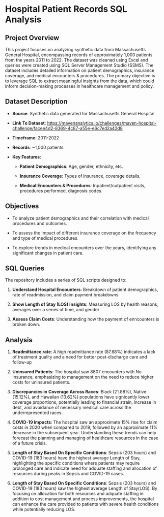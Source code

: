 # **Hospital Patient Records SQL Analysis**

## **Project Overview**

This project focuses on analyzing synthetic data from Massachusetts General Hospital, encompassing records of approximately 1,000 patients from the years 2011 to 2022. The dataset was cleaned using Excel and queries were created using SQL Server Management Studio (SSMS). The dataset includes detailed information on patient demographics, insurance coverage, and medical encounters & procedures. The primary objective is to leverage SQL to extract meaningful insights from the data, which could inform decision-making processes in healthcare management and policy.

## **Dataset Description**

- **Source**: Synthetic data generated for Massachusetts General Hospital.

- **Link To Dataset**: https://mavenanalytics.io/challenges/maven-hospital-challenge/facee4d2-8369-4c87-a55e-e6c7ed2a42d8

- **Timeframe**: 2011-2022

- **Records**: ~1,000 patients

- **Key Features**:

  - **Patient Demographics**: Age, gender, ethnicity, etc.

  - **Insurance Coverage**: Types of insurance, coverage details.

  - **Medical Encounters & Procedures**: Inpatient/outpatient visits, procedures performed, diagnosis codes.

## **Objectives**

- To analyze patient demographics and their correlation with medical procedures and outcomes.

- To assess the impact of different insurance coverage on the frequency and type of medical procedures.

- To explore trends in medical encounters over the years, identifying any significant changes in patient care.

## **SQL Queries**

The repository includes a series of SQL scripts designed to:

1. **Understand Hospital Encounters**: Breakdown of patient demographics, rate of readmission, and claim payment breakdowns

2. **Show Length of Stay (LOS) Insights**: Measuring LOS by health reasons, averages over a series of time, and gender

3. **Assess Claim Costs**: Understanding how the payment of enncounters is broken down.


## **Analysis**

1. **Readmittance rate**: A high readmittance rate (87.68%) indicates a lack of treatment quality and a need for better post-discharge care and follow-up

2. **Uninsured Patients**: The hospital saw 8807 encounters with No Insurance, emphasizing to management on the need to reduce higher costs for uninsured patients.

3. **Discrepancies in Coverage Across Races**: Black (21.88%), Native (15.12%), and Hawaiian (13.62%) populations have signicantly lower coverage proportions, potentially leading to financial strain, increase in debt, and avoidance of necessary medical care across the underrepresented races.

4. **COVID-19 Impacts**: The hospital saw an approximate 15% rise for claim costs in 2020 when compared to 2019, followed by an approximate 11% decrease in the subsequent year. Understanding these trends can help forecast the planning and managing of healthcare resources in the case of a future crisis.

5. **Length of Stay Based On Specific Conditions**: Sepsis (203 hours) and COVID-19 (183 hours) have the highest average Length of Stay, highlighting the specific conditions where patients may require prolonged care and indicate need for adquate staffing and allocation of resources during peaks in Sepsis and COVID-19 cases.

5. **Length of Stay Based On Specific Conditions**: Sepsis (203 hours) and COVID-19 (183 hours) saw the highest average Length of Stay(LOS). By focusing on allocation for both resources and adquate staffing in addition to cost management and process improvements, the hospital can enhance the care provided to patients with severe health conditions while potentially reducing LOS.
